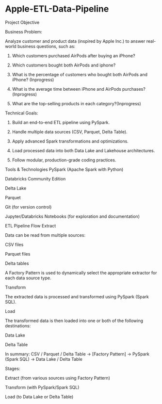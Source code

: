 # Apple-ETL-Data-Pipeline

Project Objective

Business Problem:

Analyze customer and product data (inspired by Apple Inc.) to answer real-world business questions, such as:

1. Which customers purchased AirPods after buying an iPhone?

2. Which customers bought both AirPods and iphone?

3. What is the percentage of customers who bought both AirPods and iPhone? (Inprogress)

4. What is the average time between iPhone and AirPods purchases?(Inprogress)

5. What are the top-selling products in each category?(Inprogress)

Technical Goals:

1. Build an end-to-end ETL pipeline using PySpark.

2. Handle multiple data sources (CSV, Parquet, Delta Table).
   
3. Apply advanced Spark transformations and optimizations.

4. Load processed data into both Data Lake and Lakehouse architectures.

5. Follow modular, production-grade coding practices.

Tools & Technologies
PySpark (Apache Spark with Python)

Databricks Community Edition

Delta Lake

Parquet

Git (for version control)

Jupyter/Databricks Notebooks (for exploration and documentation)



ETL Pipeline Flow
Extract

Data can be read from multiple sources:

CSV files

Parquet files

Delta tables

A Factory Pattern is used to dynamically select the appropriate extractor for each data source type.

Transform

The extracted data is processed and transformed using PySpark (Spark SQL).

Load

The transformed data is then loaded into one or both of the following destinations:

Data Lake

Delta Table

In summary:
CSV / Parquet / Delta Table → [Factory Pattern] → PySpark (Spark SQL) → Data Lake / Delta Table

Stages:

Extract (from various sources using Factory Pattern)

Transform (with PySpark/Spark SQL)

Load (to Data Lake or Delta Table)
